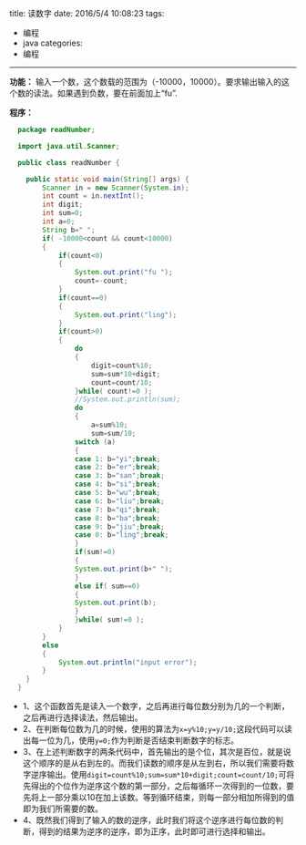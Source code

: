 title: 读数字
date: 2016/5/4 10:08:23
tags:
- 编程
- java
categories:
- 编程
---

**功能：** 输入一个数，这个数载的范围为（-10000，10000）。要求输出输入的这个数的读法。如果遇到负数，要在前面加上“fu”.

<!-- more -->

**程序：**
```java
  package readNumber;

  import java.util.Scanner;

  public class readNumber {

  	public static void main(String[] args) {
  		Scanner in = new Scanner(System.in);
  		int count = in.nextInt();
  		int digit;
  		int sum=0;
  		int a=0;
  		String b=" ";
  		if( -10000<count && count<10000)
  		{
  			if(count<0)
  			{
  				System.out.print("fu ");
  				count=-count;
  			}
  			if(count==0)
  			{
  				System.out.print("ling");
  			}
  			if(count>0)
  			{
  				do
  				{
  					digit=count%10;
  					sum=sum*10+digit;
  					count=count/10;
  				}while( count!=0 );
  				//System.out.println(sum);
  				do
  				{
  					a=sum%10;
  					sum=sum/10;
  				switch (a)
  				{
  				case 1: b="yi";break;
  				case 2: b="er";break;
  				case 3: b="san";break;
  				case 4: b="si";break;
  				case 5: b="wu";break;
  				case 6: b="liu";break;
  				case 7: b="qi";break;
  				case 8: b="ba";break;
  				case 9: b="jiu";break;
  				case 0: b="ling";break;
  				}
  				if(sum!=0)
  				{
  				System.out.print(b+" ");
  				}
  				else if( sum==0)
  				{
  				System.out.print(b);
  				}
  				}while( sum!=0 );
  			}
  		}
  		else
  		{
  			System.out.println("input error");
  		}
  	}
  }
```
- 1、这个函数首先是读入一个数字，之后再进行每位数分别为几的一个判断，之后再进行选择读法，然后输出。
- 2、在判断每位数为几的时候，使用的算法为`x=y%10;y=y/10;`这段代码可以读出每一位为几，使用`y=0;`作为判断是否结束判断数字的标志。
- 3、在上述判断数字的两条代码中，首先输出的是个位，其次是百位，就是说这个顺序的是从右到左的。而我们读数的顺序是从左到右，所以我们需要将数字逆序输出。使用`digit=count%10;sum=sum*10+digit;count=count/10;`可将先得出的个位作为逆序这个数的第一部分，之后每循环一次得到的一位数，要先将上一部分乘以10在加上该数。等到循环结束，则每一部分相加所得到的值即为我们所需要的数。
- 4、既然我们得到了输入的数的逆序，此时我们将这个逆序进行每位数的判断，得到的结果为逆序的逆序，即为正序，此时即可进行选择和输出。
